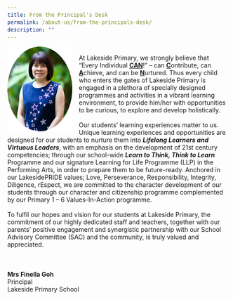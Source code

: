 ```yaml
---
title: From the Principal's Desk
permalink: /about-us/from-the-principals-desk/
description: ""
---
```

<div><img src="/images/Home/Mrs%20Finella%20Goh.png" alt="Mrs Goh.png" style="width: 148px; height: 193px; float: left; margin-right: 15px;"></div>
<br>
<div>At Lakeside Primary, we strongly believe that “Every Individual <b><u>CAN</u></b>!” – can <b><u>C</u></b>ontribute, can <b><u>A</u></b>chieve, and can be <b><u>N</u></b>urtured. Thus every child who enters the gates of Lakeside Primary is engaged in a plethora of specially designed programmes and activities in a vibrant learning environment, to provide him/her with opportunities to be curious, to explore and develop holistically.
</div>
<br>
<div>Our students’ learning experiences matter to us. Unique learning experiences and opportunities are designed for our students to nurture them into <b><i>Lifelong Learners and Virtuous Leaders</i></b>, with an emphasis on the development of 21st century competencies; through our school-wide <b><i>Learn to Think, Think to Learn</i></b> Programme and our signature Learning for Life Programme (LLP) in the Performing Arts, in order to prepare them to be future-ready. Anchored in our LakesidePRIDE values; Love, Perseverance, Responsibility, Integrity, Diligence, rEspect, we are committed to the character development of our students through our character and citizenship programme complemented by our Primary 1 – 6 Values-In-Action programme.</div>
<br>
<div>To fulfil our hopes and vision for our students at Lakeside Primary, the commitment of our highly dedicated staff and teachers, together with our parents’ positive engagement and synergistic partnership with our School Advisory Committee (SAC) and the community, is truly valued and appreciated.</div>
<br><br><br>
<div><b>Mrs Finella Goh</b></div>
<div>Principal</div>
<div>Lakeside Primary School</div>